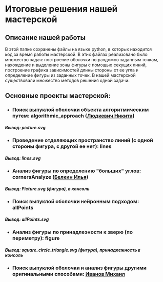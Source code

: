 # Итоговые решения нашей мастерской

## Описание нашей работы
В этой папке сохранены файлы на языке python, в которых находится код за время работы мастерской. 
В этих файлах реализовано было множество задач: построение оболочки по рандомно заданным точкам, нахождение и выделение зоны фигуры с помощью секущих линий, построение графика зависимостей длины стороны от ее угла и определение фигуры из заданных точек. 
В нашей мастерской существовали множество методов решения одной задачи.

## Основные проекты мастерской:
+ ### Поиск выпуклой оболочки объекта алгоритмическим путем: algorithmic_approach ([Людкевич Никита](https://github.com/Meekl-e/CatchRabbitinNeuralNetwork/tree/master/%D0%9B%D1%8E%D0%B4%D0%BA%D0%B5%D0%B2%D0%B8%D1%87%20%D0%9D%D0%B8%D0%BA%D0%B8%D1%82%D0%B0))
##### Вывод: picture.svg
+ ### Проведение отделяющих пространство линий (с одной стороны фигура, с другой ее нет): lines
##### Вывод: lines.svg
+ ### Анализ фигуры по определению "больших" углов: cornersAnalyze ([Белкин Илья](https://github.com/Meekl-e/CatchRabbitinNeuralNetwork/tree/master/%D0%91%D0%B5%D0%BB%D0%BA%D0%B8%D0%BD%20%D0%98%D0%BB%D1%8C%D1%8F))
##### Вывод: Picture.svg (фигура), в консоль
+ ### Поиск выпуклой оболочки нейронным подходом: allPoints
##### Вывод: allPoints.svg
+ ### Анализ фигуры по принадлеэности к зверю (по периметру): figure
##### Вывод: square_circle_triangle.svg (фигура), принадлежность в консоль
+ ### Поиск выпуклой оболочки и анализ фигуры другими оригинальными способами: [Иванов Михаил](https://github.com/Meekl-e/CatchRabbitinNeuralNetwork/tree/master/%D0%98%D0%B2%D0%B0%D0%BD%D0%BE%D0%B2%20%D0%9C%D0%B8%D1%85%D0%B0%D0%B8%D0%BB)


